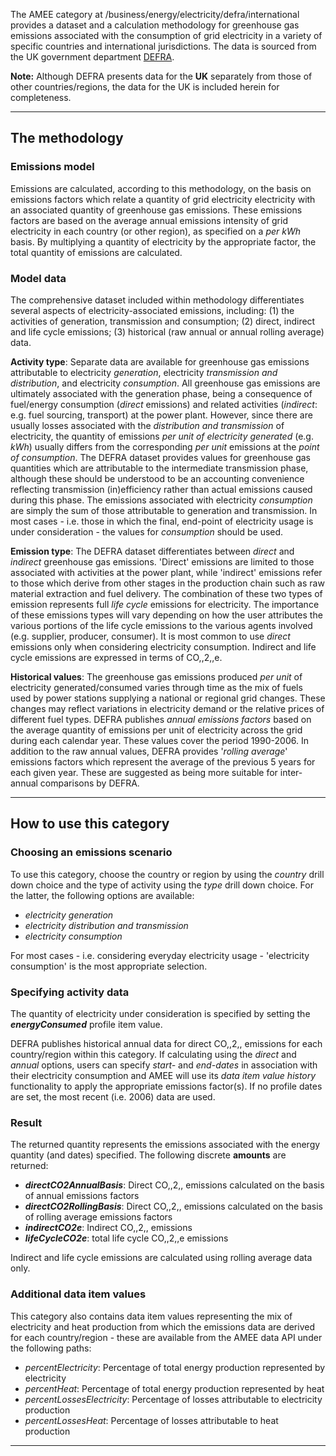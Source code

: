 The AMEE category at /business/energy/electricity/defra/international
provides a dataset and a calculation methodology for greenhouse gas
emissions associated with the consumption of grid electricity in a
variety of specific countries and international jurisdictions. The data
is sourced from the UK government department
[DEFRA](http://www.defra.gov.uk/environment/economy/business-efficiency/reporting).

**Note:** Although DEFRA presents data for the **UK** separately from
those of other countries/regions, the data for the UK is included herein
for completeness.

-----

## The methodology

### Emissions model

Emissions are calculated, according to this methodology, on the basis on
emissions factors which relate a quantity of grid electricity
electricity with an associated quantity of greenhouse gas emissions.
These emissions factors are based on the average annual emissions
intensity of grid electricity in each country (or other region), as
specified on a *per kWh* basis. By multiplying a quantity of electricity
by the appropriate factor, the total quantity of emissions are
calculated.

### Model data

The comprehensive dataset included within methodology differentiates
several aspects of electricity-associated emissions, including: (1) the
activities of generation, transmission and consumption; (2) direct,
indirect and life cycle emissions; (3) historical (raw annual or annual
rolling average) data.

**Activity type**: Separate data are available for greenhouse gas
emissions attributable to electricity *generation*, electricity
*transmission and distribution*, and electricity *consumption*. All
greenhouse gas emissions are ultimately associated with the generation
phase, being a consequence of fuel/energy consumption (*direct*
emissions) and related activities (*indirect*: e.g. fuel sourcing,
transport) at the power plant. However, since there are usually losses
associated with the *distribution and transmission* of electricity, the
quantity of emissions *per unit of electricity generated* (e.g. *kWh*)
usually differs from the corresponding *per unit* emissions at the
*point of consumption*. The DEFRA dataset provides values for greenhouse
gas quantities which are attributable to the intermediate transmission
phase, although these should be understood to be an accounting
convenience reflecting transmission (in)efficiency rather than actual
emissions caused during this phase. The emissions associated with
electricity *consumption* are simply the sum of those attributable to
generation and transmission. In most cases - i.e. those in which the
final, end-point of electricity usage is under consideration - the
values for *consumption* should be used.

**Emission type**: The DEFRA dataset differentiates between *direct* and
*indirect* greenhouse gas emissions. 'Direct' emissions are limited to
those associated with activities at the power plant, while 'indirect'
emissions refer to those which derive from other stages in the
production chain such as raw material extraction and fuel delivery. The
combination of these two types of emission represents full *life cycle*
emissions for electricity. The importance of these emissions types will
vary depending on how the user attributes the various portions of the
life cycle emissions to the various agents involved (e.g. supplier,
producer, consumer). It is most common to use *direct* emissions only
when considering electricity consumption. Indirect and life cycle
emissions are expressed in terms of CO,,2,,e.

**Historical values**: The greenhouse gas emissions produced *per unit*
of electricity generated/consumed varies through time as the mix of
fuels used by power stations supplying a national or regional grid
changes. These changes may reflect variations in electricity demand or
the relative prices of different fuel types. DEFRA publishes *annual
emissions factors* based on the average quantity of emissions per unit
of electricity across the grid during each calendar year. These values
cover the period 1990-2006. In addition to the raw annual values, DEFRA
provides '*rolling average*' emissions factors which represent the
average of the previous 5 years for each given year. These are suggested
as being more suitable for inter-annual comparisons by DEFRA.

-----

## How to use this category

### Choosing an emissions scenario

To use this category, choose the country or region by using the
*country* drill down choice and the type of activity using the *type*
drill down choice. For the latter, the following options are available:

  - *electricity generation*
  - *electricity distribution and transmission*
  - *electricity consumption*

For most cases - i.e. considering everyday electricity usage -
'electricity consumption' is the most appropriate selection.

### Specifying activity data

The quantity of electricity under consideration is specified by setting
the ***energyConsumed*** profile item value.

DEFRA publishes historical annual data for direct CO,,2,, emissions for
each country/region within this category. If calculating using the
*direct* and *annual* options, users can specify *start-* and
*end-dates* in association with their electricity consumption and AMEE
will use its *data item value history* functionality to apply the
appropriate emissions factor(s). If no profile dates are set, the most
recent (i.e. 2006) data are used.

### Result

The returned quantity represents the emissions associated with the
energy quantity (and dates) specified. The following discrete
**amounts** are returned:

  - ***directCO2AnnualBasis***: Direct CO,,2,, emissions calculated on
    the basis of annual emissions factors
  - ***directCO2RollingBasis***: Direct CO,,2,, emissions calculated on
    the basis of rolling average emissions factors
  - ***indirectCO2e***: Indirect CO,,2,, emissions
  - ***lifeCycleCO2e***: total life cycle CO,,2,,e emissions

Indirect and life cycle emissions are calculated using rolling average
data only.

### Additional data item values

This category also contains data item values representing the mix of
electricity and heat production from which the emissions data are
derived for each country/region - these are available from the AMEE data
API under the following paths:

  - *percentElectricity*: Percentage of total energy production
    represented by electricity
  - *percentHeat*: Percentage of total energy production represented by
    heat
  - *percentLossesElectricity*: Percentage of losses attributable to
    electricity production
  - *percentLossesHeat*: Percentage of losses attributable to heat
    production

-----
